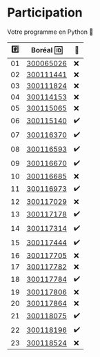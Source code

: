 # Participation

Votre programme en Python :snake:

|:hash:| Boréal :id:                | :100:              |
|------|----------------------------|--------------------| 
|   01 |  [300065026](300065026.py) | :x:                |
|   02 |  [300111441](300111441.py) | :x:                |
|   03 |  [300111824](300111824.py) | :x:                |
|   04 |  [300114153](300114153.py) | :x:                |
|   05 |  [300115065](300115065.py) | :x:                |
|   06 |  [300115140](300115140.py) | :heavy_check_mark: |
|   07 |  [300116370](300116370.py) | :heavy_check_mark: |
|   08 |  [300116593](300116593.py) | :heavy_check_mark: |
|   09 |  [300116670](300116670.py) | :heavy_check_mark: |
|   10 |  [300116685](300116685.py) | :x:                |
|   11 |  [300116973](300116973.py) | :heavy_check_mark: |
|   12 |  [300117029](300117029.py) | :x:                |
|   13 |  [300117178](300117178.py) | :heavy_check_mark: |
|   14 |  [300117314](300117314.py) | :heavy_check_mark: |
|   15 |  [300117444](300117444.py) | :heavy_check_mark: |
|   16 |  [300117705](300117705.py) | :x:                |
|   17 |  [300117782](300117782.py) | :x:                |
|   18 |  [300117784](300117784.py) | :heavy_check_mark: |
|   19 |  [300117806](300117806.py) | :x:                |
|   20 |  [300117864](300117864.py) | :x:                |
|   21 |  [300118075](300118075.py) | :heavy_check_mark: |
|   22 |  [300118196](300118196.py) | :heavy_check_mark: |
|   23 |  [300118524](300118524.py) | :x:                |
